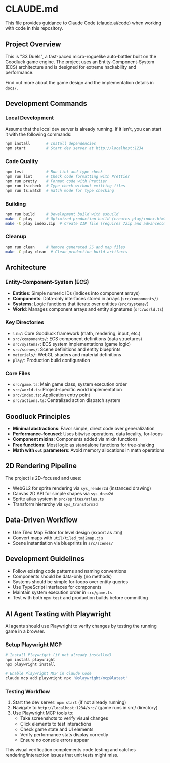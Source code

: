 # CLAUDE.md

This file provides guidance to Claude Code (claude.ai/code) when working with code in this repository.

## Project Overview

This is "33 Duels", a fast-paced micro-roguelike auto-battler built on the Goodluck game engine. The project uses an Entity-Component-System (ECS) architecture and is designed for extreme hackability and performance.

Find out more about the game design and the implementation details in `docs/`.

## Development Commands

### Local Development

Assume that the local dev server is already running. If it isn't, you can start it with the following commands:

```bash
npm install       # Install dependencies
npm start         # Start dev server at http://localhost:1234
```

### Code Quality

```bash
npm test          # Run lint and type check
npm run lint      # Check code formatting with Prettier
npm run pretty    # Format code with Prettier
npm run ts:check  # Type check without emitting files
npm run ts:watch  # Watch mode for type checking
```

### Building

```bash
npm run build     # Development build with esbuild
make -C play      # Optimized production build (creates play/index.html)
make -C play index.zip  # Create ZIP file (requires 7zip and advancecomp)
```

### Cleanup

```bash
npm run clean     # Remove generated JS and map files
make -C play clean  # Clean production build artifacts
```

## Architecture

### Entity-Component-System (ECS)

- **Entities**: Simple numeric IDs (indices into component arrays)
- **Components**: Data-only interfaces stored in arrays (`src/components/`)
- **Systems**: Logic functions that iterate over entities (`src/systems/`)
- **World**: Manages component arrays and entity signatures (`src/world.ts`)

### Key Directories

- `lib/`: Core Goodluck framework (math, rendering, input, etc.)
- `src/components/`: ECS component definitions (data structures)
- `src/systems/`: ECS system implementations (game logic)
- `src/scenes/`: Scene definitions and entity blueprints
- `materials/`: WebGL shaders and material definitions
- `play/`: Production build configuration

### Core Files

- `src/game.ts`: Main game class, system execution order
- `src/world.ts`: Project-specific world implementation
- `src/index.ts`: Application entry point
- `src/actions.ts`: Centralized action dispatch system

## Goodluck Principles

- **Minimal abstractions**: Favor simple, direct code over generalization
- **Performance-focused**: Uses bitwise operations, data locality, for-loops
- **Component mixins**: Components added via mixin functions
- **Free functions**: Most logic as standalone functions for tree-shaking
- **Math with `out` parameters**: Avoid memory allocations in math operations

## 2D Rendering Pipeline

The project is 2D-focused and uses:

- WebGL2 for sprite rendering via `sys_render2d` (instanced drawing)
- Canvas 2D API for simple shapes via `sys_draw2d`
- Sprite atlas system in `src/sprites/atlas.ts`
- Transform hierarchy via `sys_transform2d`

## Data-Driven Workflow

- Use Tiled Map Editor for level design (export as .tmj)
- Convert maps with `util/tiled_tmj2map.cjs`
- Scene instantiation via blueprints in `src/scenes/`

## Development Guidelines

- Follow existing code patterns and naming conventions
- Components should be data-only (no methods)
- Systems should be simple for-loops over entity queries
- Use TypeScript interfaces for components
- Maintain system execution order in `src/game.ts`
- Test with both `npm test` and production builds before committing

## AI Agent Testing with Playwright

AI agents should use Playwright to verify changes by testing the running game in a browser.

### Setup Playwright MCP

```bash
# Install Playwright (if not already installed)
npm install playwright
npx playwright install

# Enable Playwright MCP in Claude Code
claude mcp add playwright npx '@playwright/mcp@latest'
```

### Testing Workflow

1. Start the dev server: `npm start` (if not already running)
2. Navigate to `http://localhost:1234/src/` (game runs in src/ directory)
3. Use Playwright MCP tools to:
    - Take screenshots to verify visual changes
    - Click elements to test interactions
    - Check game state and UI elements
    - Verify performance stats display correctly
    - Ensure no console errors appear

This visual verification complements code testing and catches rendering/interaction issues that unit tests might miss.
